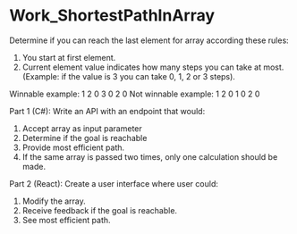 # Work_ShortestPathInArray
Determine if you can reach the last element for array according these rules:
1. You start at first element.
2. Current element value indicates how many steps you can take at most.
(Example: if the value is 3 you can take 0, 1, 2 or 3 steps).

Winnable example:
1 2 0 3 0 2 0
Not winnable example:
1 2 0 1 0 2 0

Part 1 (C#):
Write an API with an endpoint that would:
1. Accept array as input parameter
2. Determine if the goal is reachable
3. Provide most efficient path.
4. If the same array is passed two times,
only one calculation should be made.

Part 2 (React):
Create a user interface where user could:
1. Modify the array.
2. Receive feedback if the goal is reachable.
3. See most efficient path.
